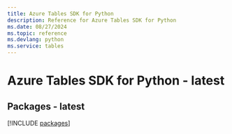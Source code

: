 ```yaml
---
title: Azure Tables SDK for Python
description: Reference for Azure Tables SDK for Python
ms.date: 08/27/2024
ms.topic: reference
ms.devlang: python
ms.service: tables
---
```

# Azure Tables SDK for Python - latest
## Packages - latest
[!INCLUDE [packages](tables-index.md)]